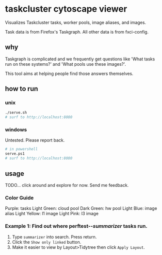 # taskcluster cytoscape viewer

Visualizes Taskcluster tasks, worker pools, image aliases, and images.

Task data is from Firefox's Taskgraph. All other data is from fxci-config.

## why

Taskgraph is complicated and we frequently get questions like 'What tasks run on these systems?' and 'What pools use these images?'.

This tool aims at helping people find those answers themselves.

## how to run

### unix

```bash
./serve.sh
# surf to http://localhost:8080
```

### windows

Untested. Please report back.

```bash
# in powershell
serve.ps1
# surf to http://localhost:8080
```

## usage

TODO... click around and explore for now. Send me feedback.

### Color Guide

Purple: tasks
Light Green: cloud pool
Dark Green: hw pool
Light Blue: image alias
Light Yellow: l1 image
Light Pink: l3 image

### Example 1: Find out where perftest-*-summarizer* tasks run.

1. Type `summarizer` into search. Press return.
2. Click the `Show only linked` button.
3. Make it easier to view by Layout>Tidytree then click `Apply Layout`.